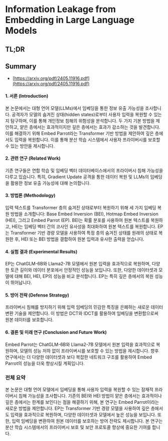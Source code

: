 # Information Leakage from Embedding in Large Language Models
## TL;DR
## Summary
- [https://arxiv.org/pdf/2405.11916.pdf](https://arxiv.org/pdf/2405.11916.pdf)

#### 1. 서론 (Introduction)
본 논문에서는 대형 언어 모델(LLMs)에서 임베딩을 통한 정보 유출 가능성을 조사합니다. 공격자가 모델의 숨겨진 상태(hidden states)로부터 사용자 입력을 복원할 수 있는지 탐구하며, 이를 통해 개인정보 침해의 위험성을 분석합니다. 두 가지 기본 방법을 제안하고, 얕은 층에서는 효과적이지만 깊은 층에서는 효과가 감소하는 것을 발견합니다. 이를 해결하기 위해 Embed Parrot라는 Transformer 기반 방법을 제안하여 깊은 층에서도 입력을 복원합니다. 이를 통해 분산 학습 시스템에서 사용자 프라이버시를 보호할 수 있는 방안을 제시합니다.

#### 2. 관련 연구 (Related Work)
기존 연구들은 연합 학습 및 임베딩 벡터 데이터베이스에서의 프라이버시 침해 가능성을 다루고 있습니다. 특히, Gradient Update 공격을 통한 데이터 복원 및 LLMs의 임베딩을 활용한 정보 유출 가능성에 대해 논의합니다.

#### 3. 방법론 (Methodology)
입력 텍스트를 Transformer 층의 숨겨진 상태로부터 복원하기 위해 세 가지 임베딩 복원 방법을 소개합니다: Base Embed Inversion (BEI), Hotmap Embed Inversion (HEI), 그리고 Embed Parrot (EP). BEI는 확률 분포를 사용하여 원본 텍스트를 복원하고, HEI는 임베딩 벡터 간의 코사인 유사성을 최대화하여 원본 텍스트를 복원합니다. EP는 Transformer 기반 경량 모델을 사용하여 특정 층의 숨겨진 상태를 원래의 상태로 복원한 후, HEI 또는 BEI 방법을 결합하여 원본 입력과 유사한 출력을 얻습니다.

#### 4. 실험 결과 (Experimental Results)
EP는 ChatGLM-6B와 Llama2-7B 모델에서 원본 입력을 효과적으로 복원하며, 다양한 토큰 길이와 데이터 분포에서 안정적인 성능을 보입니다. 또한, 다양한 데이터셋과 모델에 대해 BEI, HEI, EP의 성능을 비교 분석합니다. EP는 특히 깊은 층에서의 복원 성능이 뛰어납니다.

#### 5. 방어 전략 (Defense Strategy)
프라이버시 침해를 방지하기 위해 입력 임베딩의 민감한 특징을 은폐하는 새로운 데이터 변환 기술을 제안합니다. 이 방법은 DCT와 IDCT를 활용하여 임베딩을 변환함으로써 원본 데이터를 보호합니다.

#### 6. 결론 및 미래 연구 (Conclusion and Future Work)
Embed Parrot는 ChatGLM-6B와 Llama2-7B 모델에서 원본 입력을 효과적으로 복원하며, 모델의 성능 저하 없이 프라이버시를 보호할 수 있는 방법을 제시합니다. 향후 연구에서는 더 다양한 데이터셋과 보다 복잡한 네트워크 구조를 활용하여 Embed Parrot의 성능을 더욱 향상시킬 계획입니다.

### 전체 요약
본 논문은 대형 언어 모델에서 임베딩을 통해 사용자 입력을 복원할 수 있는 잠재적 프라이버시 침해 가능성을 조사합니다. 기존의 BEI와 HEI 방법이 얕은 층에서는 효과적이나 깊은 층에서는 한계를 보인다는 점을 해결하기 위해, 본 연구는 Embed Parrot이라는 새로운 방법을 제안합니다. EP는 Transformer 기반 경량 모델을 사용하여 깊은 층에서도 입력을 효과적으로 복원하며, 다양한 데이터셋과 모델에서 높은 성능을 보입니다. 또한, 입력 임베딩을 변환하여 원본 데이터를 보호하는 방어 전략도 제시합니다. 본 연구는 분산 학습 시스템에서의 프라이버시 보호 및 보안 프로토콜 향상에 중요한 기여를 합니다.